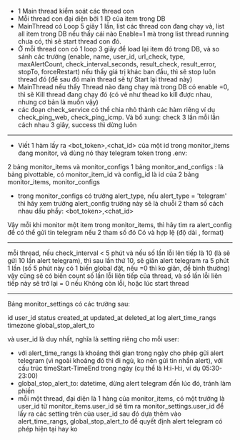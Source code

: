 - 1 Main thread kiểm soát các thread con
- Mỗi thread con đại diện bởi 1 ID của item trong DB
- MainThread có Loop 5 giây 1 lần, list các thread con đang chạy và, list all item trong DB nếu thấy cái nào Enable=1 mà trong list thread running chưa có, thì sẽ start thread con đó.
- Ở mỗi thread con có 1 loop 3 giây để load lại item đó trong DB, và so sánh các trường (enable, name, user_id, url_check, type, maxAlertCount, check_interval_seconds, result_check, result_error, stopTo, forceRestart)  nếu thấy giá trị khác ban đầu, thì sẽ stop luôn thread đó (để sau đó main thread sẽ tự Start lại thread này)
- MainThread nếu thấy Thread nào đang chạy mà trong DB có enable =0, thì sẽ Kill thread đang chạy đó (có vẻ như thead ko kill được nhau, nhưng cơ bản là muốn vậy)
- các đoạn check_service có thể chia nhỏ thành các hàm riêng
ví dụ check_ping_web, check_ping_icmp. Và bổ xung: check 3 lần mỗi lần cách nhau 3 giây, success thì dừng luôn

----------------------------
- Viết 1 hàm lấy ra <bot_token>,<chat_id> của một id trong monitor_items đang monitor, và dùng nó thay telegram token trong .env:

2 bảng monitor_items và monitor_configs
1 bảng monitor_and_configs : là bảng pivottable, 
có monitor_item_id và config_id là id của 2 bảng monitor_items, monitor_configs

- trong monitor_configs có trường  alert_type, nếu alert_type = 'telegram'
thì hãy xem trường alert_config
trường này sẽ là chuỗi 2 tham số cách nhau dấu phẩy: <bot_token>,<chat_id>

Vậy mỗi khi monitor một item trong monitor_items, thì hãy tìm ra alert_config để có thể gửi tin telegram nếu 2 tham số đó Có và hợp lệ (độ dài , format)

----------------------------

mỗi thread, nếu check_interval < 5 phút và nếu số lần lỗi lên tiếp là 10 (là sẽ gửi 10 lần alert telegram), thì sau lần thứ 10, sẽ giãn alert telegram ra 5 phút 1 lần (số 5 phút này có 1 biến global đặt, nếu =0 thì ko giãn, để bình thường)
vậy cũng sẽ có biến count số lần lỗi liên tiếp của thread, và số lần lỗi liên tiếp này sẽ trở lại = 0 nếu Không còn lỗi, hoặc lúc start thread

----------------------------

Bảng monitor_settings có các trường sau:

id
user_id
status
created_at
updated_at
deleted_at
log
alert_time_rangs
timezone
global_stop_alert_to

và user_id là duy nhất, nghĩa là setting riêng cho mỗi user:
- với alert_time_rangs là khoảng thời gian trong ngày cho phép gửi alert telegram (vì ngoài khoảng đó thì đi ngủ, ko nên gửi tin nhắn alert), với cấu trúc timeStart-TimeEnd trong ngày (cụ thể là H:i-H:i, ví dụ 05:30-23:00)
- global_stop_alert_to: datetime, dừng alert telegram đến lúc đó, tránh làm phiền
- mỗi một thread, đại diện là 1 hàng của monitor_items, có một trường là user_id
từ monitor_items.user_id  sẽ tìm ra monitor_settings.user_id để lấy ra các setting trên của user_id
sau đó dựa thêm vào alert_time_rangs, global_stop_alert_to để quyết định alert telegram có phép hiện tại hay ko
